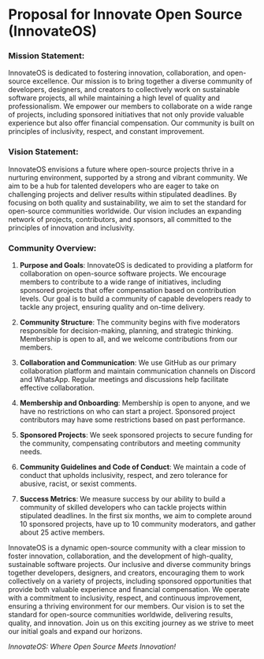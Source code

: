 # Proposal for Innovate Open Source (InnovateOS)

### Mission Statement:

InnovateOS is dedicated to fostering innovation, collaboration, and open-source excellence. Our mission is to bring together a diverse community of developers, designers, and creators to collectively work on sustainable software projects, all while maintaining a high level of quality and professionalism. We empower our members to collaborate on a wide range of projects, including sponsored initiatives that not only provide valuable experience but also offer financial compensation. Our community is built on principles of inclusivity, respect, and constant improvement.

### Vision Statement:

InnovateOS envisions a future where open-source projects thrive in a nurturing environment, supported by a strong and vibrant community. We aim to be a hub for talented developers who are eager to take on challenging projects and deliver results within stipulated deadlines. By focusing on both quality and sustainability, we aim to set the standard for open-source communities worldwide. Our vision includes an expanding network of projects, contributors, and sponsors, all committed to the principles of innovation and inclusivity.

### Community Overview:

1. **Purpose and Goals**: InnovateOS is dedicated to providing a platform for collaboration on open-source software projects. We encourage members to contribute to a wide range of initiatives, including sponsored projects that offer compensation based on contribution levels. Our goal is to build a community of capable developers ready to tackle any project, ensuring quality and on-time delivery.

1. **Community Structure**: The community begins with five moderators responsible for decision-making, planning, and strategic thinking. Membership is open to all, and we welcome contributions from our members.

1. **Collaboration and Communication**: We use GitHub as our primary collaboration platform and maintain communication channels on Discord and WhatsApp. Regular meetings and discussions help facilitate effective collaboration.

1. **Membership and Onboarding**: Membership is open to anyone, and we have no restrictions on who can start a project. Sponsored project contributors may have some restrictions based on past performance.

1. **Sponsored Projects**: We seek sponsored projects to secure funding for the community, compensating contributors and meeting community needs.

1. **Community Guidelines and Code of Conduct**: We maintain a code of conduct that upholds inclusivity, respect, and zero tolerance for abusive, racist, or sexist comments.

1. **Success Metrics**: We measure success by our ability to build a community of skilled developers who can tackle projects within stipulated deadlines. In the first six months, we aim to complete around 10 sponsored projects, have up to 10 community moderators, and gather about 25 active members.

InnovateOS is a dynamic open-source community with a clear mission to foster innovation, collaboration, and the development of high-quality, sustainable software projects. Our inclusive and diverse community brings together developers, designers, and creators, encouraging them to work collectively on a variety of projects, including sponsored opportunities that provide both valuable experience and financial compensation. We operate with a commitment to inclusivity, respect, and continuous improvement, ensuring a thriving environment for our members. Our vision is to set the standard for open-source communities worldwide, delivering results, quality, and innovation. Join us on this exciting journey as we strive to meet our initial goals and expand our horizons.

_InnovateOS: Where Open Source Meets Innovation!_
